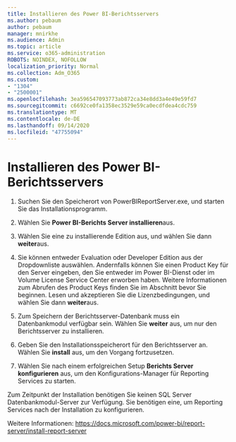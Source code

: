 ```yaml
---
title: Installieren des Power BI-Berichtsservers
ms.author: pebaum
author: pebaum
manager: mnirkhe
ms.audience: Admin
ms.topic: article
ms.service: o365-administration
ROBOTS: NOINDEX, NOFOLLOW
localization_priority: Normal
ms.collection: Adm_O365
ms.custom:
- "1304"
- "2500001"
ms.openlocfilehash: 3ea596547093773ab872ca34e8dd3a4e49e59fd7
ms.sourcegitcommit: c6692ce0fa1358ec3529e59ca0ecdfdea4cdc759
ms.translationtype: MT
ms.contentlocale: de-DE
ms.lasthandoff: 09/14/2020
ms.locfileid: "47755094"
---
```

# <a name="install-power-bi-report-server"></a>Installieren des Power BI-Berichtsservers

1. Suchen Sie den Speicherort von PowerBIReportServer.exe, und starten Sie das Installationsprogramm.

2. Wählen Sie **Power BI-Berichts Server installieren**aus.

3. Wählen Sie eine zu installierende Edition aus, und wählen Sie dann **weiter**aus.

4. Sie können entweder Evaluation oder Developer Edition aus der Dropdownliste auswählen.  Andernfalls können Sie einen Product Key für den Server eingeben, den Sie entweder im Power BI-Dienst oder im Volume License Service Center erworben haben. Weitere Informationen zum Abrufen des Product Keys finden Sie im Abschnitt bevor Sie beginnen. Lesen und akzeptieren Sie die Lizenzbedingungen, und wählen Sie dann **weiter**aus.

5. Zum Speichern der Berichtsserver-Datenbank muss ein Datenbankmodul verfügbar sein. Wählen Sie **weiter** aus, um nur den Berichtsserver zu installieren.

6. Geben Sie den Installationsspeicherort für den Berichtsserver an. Wählen Sie **install** aus, um den Vorgang fortzusetzen.

7. Wählen Sie nach einem erfolgreichen Setup **Berichts Server konfigurieren** aus, um den Konfigurations-Manager für Reporting Services zu starten.

Zum Zeitpunkt der Installation benötigen Sie keinen SQL Server Datenbankmodul-Server zur Verfügung. Sie benötigen eine, um Reporting Services nach der Installation zu konfigurieren.

Weitere Informationen: https://docs.microsoft.com/power-bi/report-server/install-report-server
